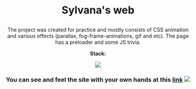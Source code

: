 # <p align="center">Sylvana's web</p>
 
<p align="center">The project was created for practice and mostly consists of CSS animation and various effects (parallax, fog-frame-animations, gif and etc). The page has a preloader and some JS trivia.</p>

**<p align="center">Stack:</p>**

<p align="center">
  <a href="https://skillicons.dev">
    <img src="https://skillicons.dev/icons?i=html,css,js" />
  </a>
</p>

### <p align="center"> You can see and feel the site with your own hands at this [link](https://woodeh.github.io/Sylvana-s-web/) ![](https://woodeh.github.io/Sylvana-s-web/) </p>
